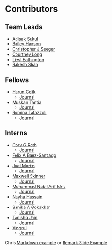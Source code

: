 # Contributors 

## Team Leads
- [Adisak Sukul]()
- [Bailey Hanson]()
- [Christopher J Seeger]()
- [Courtney Long]()
- [Liesl Eathington]()
- [Rakesh Shah]()

## Fellows
- [Harun Celik](https://dspg-2022.github.io/DSPG/Contributors/Harun_Celik/)
    - [Journal](https://dspg-2022.github.io/DSPG/Contributors/Harun_Celik/Journal)
- [Muskan Tantia](https://dspg-2022.github.io/DSPG/Contributors/Muskan/)
    - [Journal](https://dspg-2022.github.io/DSPG/Contributors/Muskan/Journal)
- [Romina Tafazzoli](https://dspg-2022.github.io/DSPG/Contributors/Romina/)
    - [Journal](https://dspg-2022.github.io/DSPG/Contributors/Romina/Journal)


## Interns
- [Cory G Roth](https://dspg-2022.github.io/DSPG/Contributors/Cory/)  
    - [Journal](https://dspg-2022.github.io/DSPG/Contributors/Cory/Journal)
- [Felix A Baez-Santiago](https://dspg-2022.github.io/DSPG/Contributors/Felix/) 
    - [Journal](https://dspg-2022.github.io/DSPG/Contributors/Felix/Journal)
- [Joel Martin](https://dspg-2022.github.io/DSPG/Contributors/Joel_Martin/)  
    - [Journal](https://dspg-2022.github.io/DSPG/Contributors/Joel_Martin/Journal)
- [Maxwell Skinner](https://dspg-2022.github.io/DSPG/Contributors/MaxwellSkinner/)
    - [Journal](https://dspg-2022.github.io/DSPG/Contributors/MaxwellSkinner/Journal)
- [Muhammad Nabil Arif Idris](https://dspg-2022.github.io/DSPG/Contributors/Nabil/) 
    - [Journal](https://dspg-2022.github.io/DSPG/Contributors/Nabil/Journal)
- [Nayha Hussain](https://dspg-2022.github.io/DSPG/Contributors/Nayha/) 
    - [Journal](https://dspg-2022.github.io/DSPG/Contributors/Nayha/Journal) 
- [Sanika A Gokakkar](https://dspg-2022.github.io/DSPG/Contributors/Sanika/) 
    - [Journal](https://dspg-2022.github.io/DSPG/Contributors/Sanika/Journal)
- [Tanishq Jain](https://dspg-2022.github.io/DSPG/Contributors/Tanishq_Jain/) 
    - [Journal](https://dspg-2022.github.io/DSPG/Contributors/Tanishq_Jain/Journal)
- [Xingrui](https://dspg-2022.github.io/DSPG/Contributors/Xingrui/) 
    - [Journal](https://dspg-2022.github.io/DSPG/Contributors/Xingrui/Journal)

Chris [Markdown example](https://dspg-2022.github.io/DSPG/Contributors/Chris/Journal) or [Remark Slide Example](https://dspg-2022.github.io/DSPG/Contributors/Chris/JournalSlides.html)

